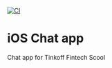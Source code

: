 [![CI](https://github.com/tastex/chat/actions/workflows/github.yml/badge.svg?branch=homework-14-CI)](https://github.com/tastex/chat/actions/workflows/github.yml)

# iOS Chat app

Chat app for Tinkoff Fintech Scool